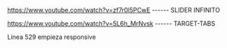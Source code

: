  https://www.youtube.com/watch?v=zf7r0l5PCwE  ------ SLIDER INFINITO 

 https://www.youtube.com/watch?v=5L6h_MrNvsk  ------ TARGET-TABS

 Linea 529 empieza responsive

